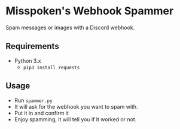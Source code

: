# Misspoken's Webhook Spammer
Spam messages or images with a Discord webhook.

## Requirements
- Python 3.x
  - `pip3 install requests`

## Usage
- Run `spammer.py`
- It will ask for the webhook you want to spam with.
- Put it in and confirm it
- Enjoy spamming, it will tell you if it worked or not.
